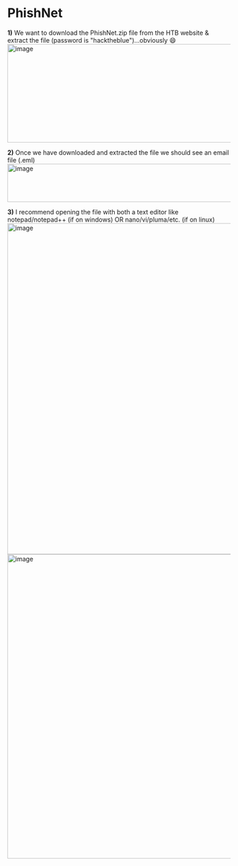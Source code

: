 # **PhishNet**

**1)** We want to download the PhishNet.zip file from the HTB website & extract the file (password is "hacktheblue")...obviously 😄
<img width="1205" height="222" alt="image" src="https://github.com/user-attachments/assets/eafd8881-5aee-4039-a7ac-2ea4c509ced4" />


**2)** Once we have downloaded and extracted the file we should see an email file (.eml)
<img width="652" height="86" alt="image" src="https://github.com/user-attachments/assets/5139532c-90d5-43a7-aeb6-0d6e3cfbecd1" />

**3)** I recommend opening the file with both a text editor like notepad/notepad++ (if on windows) OR nano/vi/pluma/etc. (if on linux) 
<img width="1097" height="746" alt="image" src="https://github.com/user-attachments/assets/b2dc8a11-317f-4983-a6ef-516fbda8c755" /> <img width="970" height="686" alt="image" src="https://github.com/user-attachments/assets/4a9dee3b-1115-4a9b-b844-5cd31d9086c1" />


